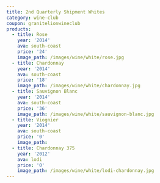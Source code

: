 ```yaml
---
title: 2nd Quarterly Shipment Whites
category: wine-club
coupon: granitelionwineclub
products:
  - title: Rose
    year: '2014'
    ava: south-coast
    price: '24'
    image_path: /images/wine/white/rose.jpg
  - title: Chardonnay
    year: '2014'
    ava: south-coast
    price: '18'
    image_path: /images/wine/white/chardonnay.jpg
  - title: Sauvignon Blanc
    year: '2014'
    ava: south-coast
    price: '36'
    image_path: /images/wine/white/sauvignon-blanc.jpg
  - title: Viognier
    year: '2014'
    ava: south-coast
    price: '0'
    image_path:
  - title: Chardonnay 375
    year: '2012'
    ava: lodi
    price: '0'
    image_path: /images/wine/white/lodi-chardonnay.jpg
---
```



